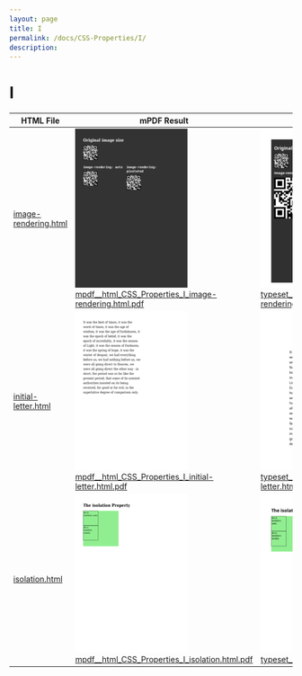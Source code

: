 ```yaml
---
layout: page
title: I
permalink: /docs/CSS-Properties/I/
description: 
---
```


# I
HTML File | mPDF Result | typeset.sh Result | PDFreactor Result
------------ | ------------- | ------------- | -------------
[image-rendering.html](/html/CSS%20Properties/I/image-rendering.html) | ![](mpdf__html_CSS_Properties_I_image-rendering.html.png) [mpdf__html_CSS_Properties_I_image-rendering.html.pdf](mpdf__html_CSS_Properties_I_image-rendering.html.pdf) | ![](typeset__html_CSS_Properties_I_image-rendering.html.png) [typeset__html_CSS_Properties_I_image-rendering.html.pdf](typeset__html_CSS_Properties_I_image-rendering.html.pdf) | ![](pdfreactor__html_CSS_Properties_I_image-rendering.html.png) [pdfreactor__html_CSS_Properties_I_image-rendering.html.pdf](pdfreactor__html_CSS_Properties_I_image-rendering.html.pdf)
[initial-letter.html](/html/CSS%20Properties/I/initial-letter.html) | ![](mpdf__html_CSS_Properties_I_initial-letter.html.png) [mpdf__html_CSS_Properties_I_initial-letter.html.pdf](mpdf__html_CSS_Properties_I_initial-letter.html.pdf) | ![](typeset__html_CSS_Properties_I_initial-letter.html.png) [typeset__html_CSS_Properties_I_initial-letter.html.pdf](typeset__html_CSS_Properties_I_initial-letter.html.pdf) | ![](pdfreactor__html_CSS_Properties_I_initial-letter.html.png) [pdfreactor__html_CSS_Properties_I_initial-letter.html.pdf](pdfreactor__html_CSS_Properties_I_initial-letter.html.pdf)
[isolation.html](/html/CSS%20Properties/I/isolation.html) | ![](mpdf__html_CSS_Properties_I_isolation.html.png) [mpdf__html_CSS_Properties_I_isolation.html.pdf](mpdf__html_CSS_Properties_I_isolation.html.pdf) | ![](typeset__html_CSS_Properties_I_isolation.html.png) [typeset__html_CSS_Properties_I_isolation.html.pdf](typeset__html_CSS_Properties_I_isolation.html.pdf) | ![](pdfreactor__html_CSS_Properties_I_isolation.html.png) [pdfreactor__html_CSS_Properties_I_isolation.html.pdf](pdfreactor__html_CSS_Properties_I_isolation.html.pdf)
